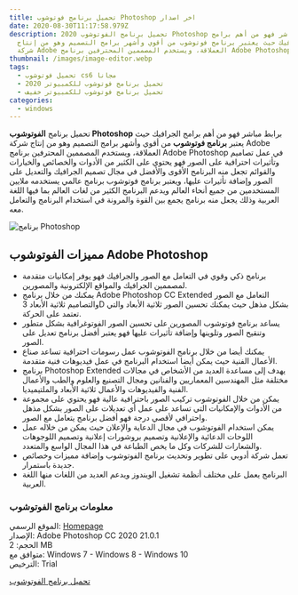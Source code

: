 ```yaml
---
title: تحميل برنامج فوتوشوب Photoshop اخر اصدار
date: 2020-08-30T11:17:58.979Z
description: تحميل برنامج الفوتوشوب 2020 Photoshop برابط مباشر فهو من أهم برامج
  الجرافيك حيث يعتبر برنامج فوتوشوب من أقوي وأشهر برامج التصميم وهو من إنتاج
  شركة Adobe العملاقة، ويستخدم المصممين المحترفين برنامج Adobe Photoshop .
thumbnail: /images/image-editor.webp
tags:
  - تحميل فوتوشوب cs6 مجانا
  - تحميل برنامج فوتوشوب للكمبيوتر 2020
  - تحميل برنامج فوتوشوب للكمبيوتر خفيف
categories:
  - windows
---
```

<!--StartFragment-->

تحميل برنامج **الفوتوشوب  Photoshop** برابط مباشر فهو من أهم برامج الجرافيك حيث يعتبر **برنامج فوتوشوب** من أقوي وأشهر برامج التصميم وهو من إنتاج شركة Adobe العملاقة، ويستخدم المصممين المحترفين برنامج Adobe Photoshop في عمل تصاميم وتأثيرات احترافية على الصور فهو يحتوي على الكثير من الأدوات والخصائص والخيارات والقوائم تجعل منه البرنامج الأقوى والأفضل في مجال تصميم الجرافيك والتعديل على الصور وإضافة تأثيرات عليها، ويعتبر برنامج فوتوشوب برنامج عالمي يستخدمه ملايين المستخدمين من جميع أنحاء العالم ويدعم البرنامج الكثير من لغات العالم بما فيها اللغة العربية وذلك يجعل منه برنامج يجمع بين القوة والمرونة في استخدام البرنامج والتعامل معه.

![برنامج Photoshop](https://1.bp.blogspot.com/-mmaMf1zbC7E/XS_Itg-ClZI/AAAAAAAABbI/F7y3dQdITNIDvWimf_irQXLMVQCJ_of4wCLcBGAs/s1600/Photoshop.png "Photoshop")



## مميزات الفوتوشوب Adobe Photoshop

* برنامج ذكي وقوي في التعامل مع الصور والجرافيك فهو يوفر إمكانيات متقدمة لمصممين الجرافيك والمواقع الإلكترونية والمصورين.
* يمكنك من خلال برنامج Adobe Photoshop CC Extended التعامل مع الصور والتصاميم ثلاثية الأبعاد 3D بشكل مذهل حيث يمكنك تحسين الصور ثلاثية الأبعاد والتي تعتمد على الحركة.
* يساعد برنامج فوتوشوب المصورين على تحسين الصور الفوتوغرافية بشكل متطور وتنقيح الصور وتلوينها وإضافة تأثيرات عليها فهو يعتبر أفضل برنامج تعديل على الصور.
* يمكنك أيضا من خلال برنامج الفوتوشوب عمل رسومات احترافية تساعد صناع الأعمال الفنية حيث يمكن أيضا استخدام البرنامج في عمل فيديوهات فنية متقدمة.
* برنامج Photoshop Extended يهدف إلى مساعدة العديد من الأشخاص في مجالات مختلفة مثل المهندسين المعماريين والفنانين ومجال التصنيع والعلوم والطب والأعمال الفنية والفيديوهات والأعمال ثلاثية الأبعاد والملتيميديا.
* يمكن من خلال الفوتوشوب تركيب الصور باحترافية عالية فهو يحتوي على مجموعة من الأدوات والإمكانيات التي تساعد على عمل أي تعديلات على الصور بشكل مذهل واحترافي لأقصي درجة فهو أفضل برنامج يتعامل مع الصور.
* يمكن استخدام الفوتوشوب في مجال الدعاية والإعلان حيث يمكن من خلاله عمل اللوحات الدعائية والإعلانية وتصميم بروشورات إعلانية وتصميم اللوجوهات والشعارات للشركات وكل ما يخص الطباعة في هذا المجال الواسع والمتعدد.
* تعمل شركة أدوبي على تطوير وتحديث برنامج الفوتوشوب وإضافة مميزات وخصائص جديدة باستمرار.
* البرنامج يعمل على مختلف أنظمة تشغيل الويندوز ويدعم العديد من اللغات منها اللغة العربية.



### معلومات برنامج الفوتوشوب

الموقع الرسمي: [Homepage](https://www.adobe.com/)\
الإصدار: Adobe Photoshop CC 2020 21.0.1\
الحجم: 2 MB\
متوافق مع: Windows 7 - Windows 8 - Windows 10\
الترخيص: Trial

[تحميل برنامج الفوتوشوب](https://creativecloud.adobe.com/apps/download/photoshop)

<!--EndFragment-->